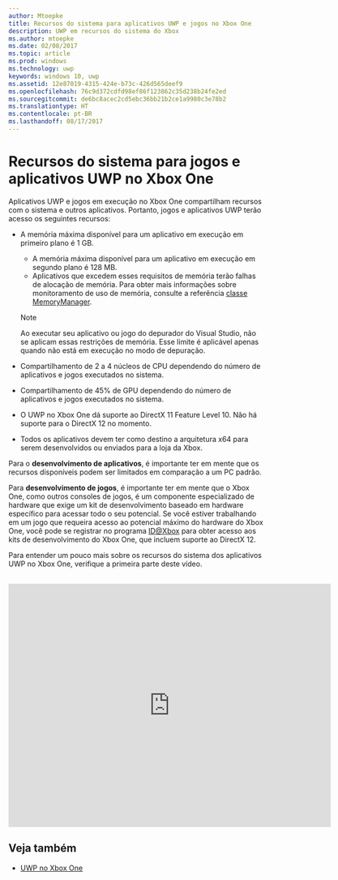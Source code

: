 ```yaml
---
author: Mtoepke
title: Recursos do sistema para aplicativos UWP e jogos no Xbox One
description: UWP em recursos do sistema do Xbox
ms.author: mtoepke
ms.date: 02/08/2017
ms.topic: article
ms.prod: windows
ms.technology: uwp
keywords: windows 10, uwp
ms.assetid: 12e87019-4315-424e-b73c-426d565deef9
ms.openlocfilehash: 76c9d372cdfd98ef86f123862c35d238b24fe2ed
ms.sourcegitcommit: de6bc8acec2cd5ebc36bb21b2ce1a9980c3e78b2
ms.translationtype: HT
ms.contentlocale: pt-BR
ms.lasthandoff: 08/17/2017
---
```

# <a name="system-resources-for-uwp-apps-and-games-on-xbox-one"></a>Recursos do sistema para jogos e aplicativos UWP no Xbox One

Aplicativos UWP e jogos em execução no Xbox One compartilham recursos com o sistema e outros aplicativos. Portanto, jogos e aplicativos UWP terão acesso os seguintes recursos:

* A memória máxima disponível para um aplicativo em execução em primeiro plano é 1 GB.
    * A memória máxima disponível para um aplicativo em execução em segundo plano é 128 MB.
    * Aplicativos que excedem esses requisitos de memória terão falhas de alocação de memória. Para obter mais informações sobre monitoramento de uso de memória, consulte a referência [classe MemoryManager](https://msdn.microsoft.com/library/windows/apps/windows.system.memorymanager.aspx).
    
    > [!NOTE]
    > Ao executar seu aplicativo ou jogo do depurador do Visual Studio, não se aplicam essas restrições de memória. Esse limite é aplicável apenas quando não está em execução no modo de depuração.

* Compartilhamento de 2 a 4 núcleos de CPU dependendo do número de aplicativos e jogos executados no sistema.

* Compartilhamento de 45% de GPU dependendo do número de aplicativos e jogos executados no sistema.

* O UWP no Xbox One dá suporte ao DirectX 11 Feature Level 10. Não há suporte para o DirectX 12 no momento.

* Todos os aplicativos devem ter como destino a arquitetura x64 para serem desenvolvidos ou enviados para a loja da Xbox.  

Para o **desenvolvimento de aplicativos**, é importante ter em mente que os recursos disponíveis podem ser limitados em comparação a um PC padrão.

Para **desenvolvimento de jogos**, é importante ter em mente que o Xbox One, como outros consoles de jogos, é um componente especializado de hardware que exige um kit de desenvolvimento baseado em hardware específico para acessar todo o seu potencial. Se você estiver trabalhando em um jogo que requeira acesso ao potencial máximo do hardware do Xbox One, você pode se registrar no programa [ID@Xbox](http://www.xbox.com/Developers/id) para obter acesso aos kits de desenvolvimento do Xbox One, que incluem suporte ao DirectX 12.


Para entender um pouco mais sobre os recursos do sistema dos aplicativos UWP no Xbox One, verifique a primeira parte deste vídeo.
</br>
</br>
<iframe src="https://mva.microsoft.com/en-US/training-courses-embed/developing-xbox-one-applications-16860/Video-What-s-Unique--vk0fOPf9C_2006218965" width="636" height="480" allowFullScreen frameBorder="0"></iframe>

## <a name="see-also"></a>Veja também
- [UWP no Xbox One](index.md)
